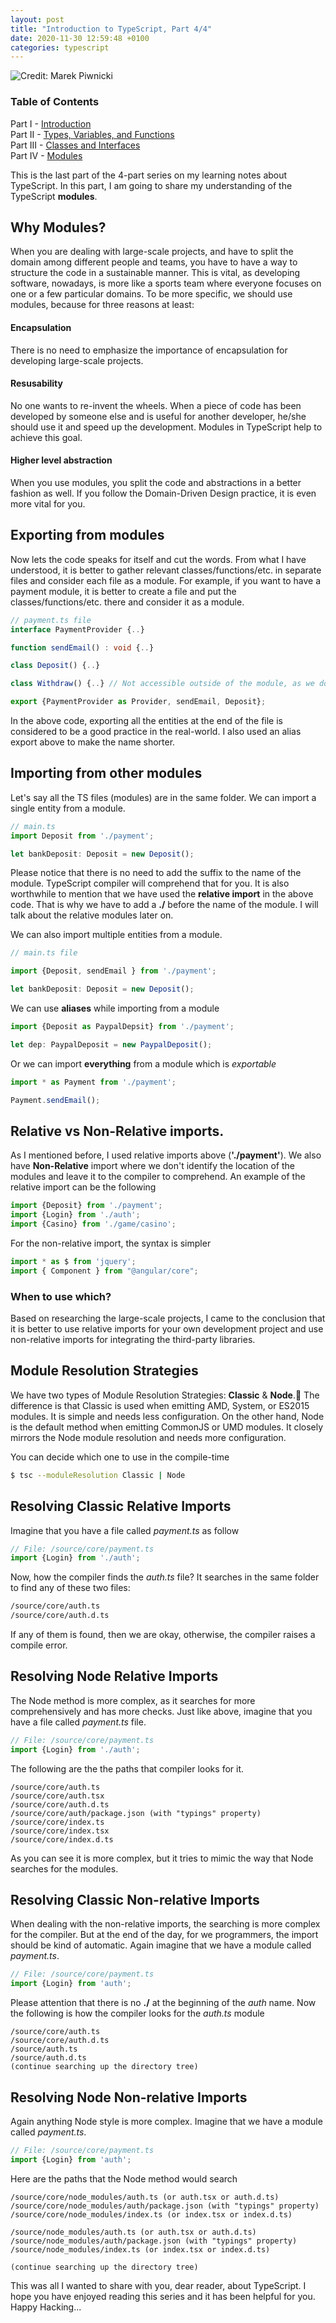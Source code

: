 ```yaml
---
layout: post
title: "Introduction to TypeScript, Part 4/4"
date: 2020-11-30 12:59:48 +0100
categories: typescript
---
```


![Credit: Marek Piwnicki](https://images.unsplash.com/photo-1605904266472-c5be8939cdb6?ixlib=rb-1.2.1&ixid=MXwxMjA3fDB8MHxwaG90by1wYWdlfHx8fGVufDB8fHw%3D&auto=format&fit=crop&w=1401&q=80)

### Table of Contents
Part I - [Introduction](https://vahid-r.com/introduction-to-typescript-part-1)  
Part II - [Types, Variables, and Functions](https://vahid-r.com/introduction-to-typescript-part-2)  
Part III - [Classes and Interfaces](https://vahid-r.com/introduction-to-typescript-part-3)  
Part IV - [Modules](https://vahid-r.com/introduction-to-typescript-part-4)


This is the last part of the 4-part series on my learning notes about TypeScript. 
In this part, I am going to share my understanding of the TypeScript **modules**.


## Why Modules?
When you are dealing with large-scale projects, and have to split the domain among different people and teams, you have to have a way to structure the code in a sustainable manner. 
This is vital, as developing software, nowadays, is more like a sports team where everyone focuses on one or a few particular domains. 
To be more specific, we should use modules, because for three reasons at least:
#### Encapsulation
There is no need to emphasize the importance of encapsulation for developing large-scale projects. 
#### Resusability
No one wants to re-invent the wheels. When a piece of code has been developed by someone else and is useful for another developer, he/she should use it and speed up the development. Modules in TypeScript help to achieve this goal.
#### Higher level abstraction
When you use modules, you split the code and abstractions in a better fashion as well. If you follow the Domain-Driven Design practice, it is even more vital for you.

## Exporting from modules
Now lets the code speaks for itself and cut the words. 
From what I have understood, it is better to gather relevant classes/functions/etc. in separate files and consider each file as a module. 
For example, if you want to have a payment module, it is better to create a file and put the classes/functions/etc. there and consider it as a module.
```typescript
// payment.ts file
interface PaymentProvider {..}

function sendEmail() : void {..}

class Deposit() {..}

class Withdraw() {..} // Not accessible outside of the module, as we don't export it

export {PaymentProvider as Provider, sendEmail, Deposit};
```
In the above code, exporting all the entities at the end of the file is considered to be a good practice in the real-world. 
I also used an alias export above to make the name shorter. 

## Importing from other modules
Let's say all the TS files (modules) are in the same folder. We can import a single entity from a module.
```typescript
// main.ts
import Deposit from './payment';

let bankDeposit: Deposit = new Deposit();
```
Please notice that there is no need to add the suffix to the name of the module. TypeScript compiler will comprehend that for you.
It is also worthwhile to mention that we have used the **relative import** in the above code. That is why we have to add a **./** before the name of the module.
I will talk about the relative modules later on. 

We can also import multiple entities from a module. 
```typescript
// main.ts file

import {Deposit, sendEmail } from './payment';

let bankDeposit: Deposit = new Deposit();
```

We can use **aliases** while importing from a module
```typescript
import {Deposit as PaypalDepsit} from './payment';

let dep: PaypalDeposit = new PaypalDeposit();
```

Or we can import **everything** from a module which is *exportable*
```typescript
import * as Payment from './payment';

Payment.sendEmail();
```

## Relative vs Non-Relative imports.
As I mentioned before, I used relative imports above (**'./payment'**). We also have **Non-Relative** import where we don't identify the location of the modules and leave it to the compiler to comprehend. 
An example of the relative import can be the following
```typescript
import {Deposit} from './payment';
import {Login} from './auth';
import {Casino} from './game/casino';
```
For the non-relative import, the syntax is simpler
```typescript
import * as $ from 'jquery';
import { Component } from "@angular/core";
```
### When to use which? 
Based on researching the large-scale projects, I came to the conclusion that it is better to use relative imports for your own development project and use non-relative imports for integrating the third-party libraries. 

## Module Resolution Strategies
We have two types of Module Resolution Strategies: **Classic** & **Node**.
ُThe difference is that Classic is used when emitting AMD, System, or ES2015 modules. 
It is simple and needs less configuration.
On the other hand, Node is the default method when emitting CommonJS or UMD modules. It closely mirrors the Node module resolution and needs more configuration.

You can decide which one to use in the compile-time
```bash
$ tsc --moduleResolution Classic | Node
```


## Resolving Classic Relative Imports
Imagine that you have a file called *payment.ts* as follow
```typescript
// File: /source/core/payment.ts
import {Login} from './auth';
```

Now, how the compiler finds the *auth.ts* file? It searches in the same folder to find any of these two files:
```bash
/source/core/auth.ts
/source/core/auth.d.ts
```
If any of them is found, then we are okay, otherwise, the compiler raises a compile error. 


## Resolving Node Relative Imports
The Node method is more complex, as it searches for more comprehensively and has more checks.
Just like above, imagine that you have a file called *payment.ts* file. 
```typescript
// File: /source/core/payment.ts
import {Login} from './auth';
```
The following are the the paths that compiler looks for it. 
```
/source/core/auth.ts
/source/core/auth.tsx
/source/core/auth.d.ts
/source/core/auth/package.json (with "typings" property)
/source/core/index.ts
/source/core/index.tsx
/source/core/index.d.ts
```
As you can see it is more complex, but it tries to mimic the way that Node searches for the modules. 

## Resolving Classic Non-relative Imports
When dealing with the non-relative imports, the searching is more complex for the compiler. But at the end of the day, for we programmers, the import should be kind of automatic. 
Again imagine that we have a module called *payment.ts*.
```typescript
// File: /source/core/payment.ts
import {Login} from 'auth';
```
Please attention that there is no **./** at the beginning of the *auth* name. 
Now the following is how the compiler looks for the *auth.ts* module
```
/source/core/auth.ts
/source/core/auth.d.ts
/source/auth.ts
/source/auth.d.ts
(continue searching up the directory tree)
```

## Resolving Node Non-relative Imports
Again anything Node style is more complex.
 Imagine that we have a module called *payment.ts*.
```typescript
// File: /source/core/payment.ts
import {Login} from 'auth';
```
Here are the paths that the Node method would search 
```
/source/core/node_modules/auth.ts (or auth.tsx or auth.d.ts)
/source/core/node_modules/auth/package.json (with "typings" property)
/source/core/node_modules/index.ts (or index.tsx or index.d.ts)

/source/node_modules/auth.ts (or auth.tsx or auth.d.ts)
/source/node_modules/auth/package.json (with "typings" property)
/source/node_modules/index.ts (or index.tsx or index.d.ts)

(continue searching up the directory tree)
```


This was all I wanted to share with you, dear reader, about TypeScript. I hope you have enjoyed reading this series and it has been helpful for you. 
Happy Hacking...
